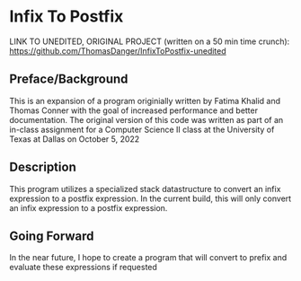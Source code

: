 # Infix To Postfix

LINK TO UNEDITED, ORIGINAL PROJECT (written on a 50 min time crunch): https://github.com/ThomasDanger/InfixToPostfix-unedited

## Preface/Background 
This is an expansion of a program originially written by Fatima Khalid and Thomas Conner with the goal of increased performance and better documentation. The original version of this code was written as part of an in-class assignment for a Computer Science II class at the University of Texas at Dallas on October 5, 2022

## Description
This program utilizes a specialized stack datastructure to convert an infix expression to a postfix expression. In the current build, this will only convert an infix expression to a postfix expression.

## Going Forward
In the near future, I hope to create a program that will convert to prefix and evaluate these expressions if requested
